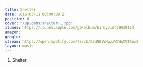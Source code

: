 ```yaml
---
title: Shelter
date: 2016-03-11 00:00:00 Z
position: 6
cover: "/uploads/shelter-1.jpg"
itunes: https://itunes.apple.com/gb/album/birdy/id470939123
amazon: 
google: 
stream: https://open.spotify.com/track/55d9B5VHgzzW7dqXVT8oz2
layout: music
---
```


1. Shelter